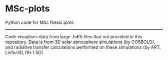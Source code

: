 # MSc-plots

Python code for MSc thesis plots

---

Code visualises data from large .hdf5 files that not provided in this repository. Data is from 3D solar atmosphere simulations (by CO5BOLD), and radiative transfer calculations performed on these simulations (by ART, Linfor3D, RH 1.5D).
